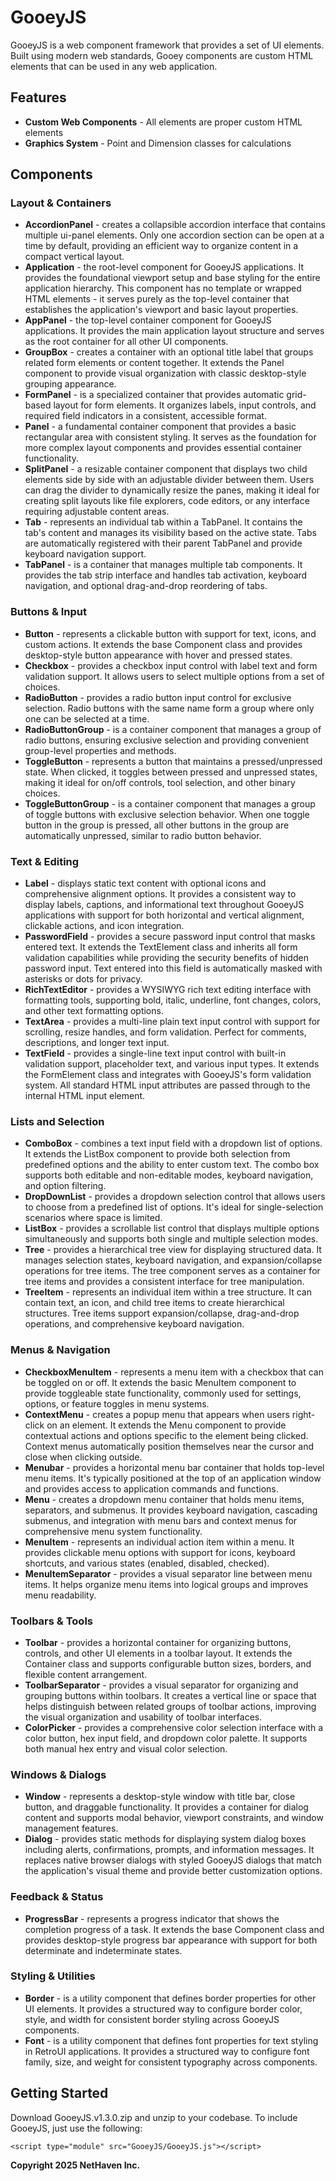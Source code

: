 # GooeyJS
GooeyJS is a web component framework that provides a set of UI elements. Built using modern web standards, Gooey components are custom HTML elements that can be used in any web application.

## Features

- **Custom Web Components** - All elements are proper custom HTML elements
- **Graphics System** - Point and Dimension classes for calculations

## Components

### Layout & Containers
- **AccordionPanel** - creates a collapsible accordion interface that contains multiple ui-panel elements. Only one accordion section can be open at a time by default, providing an efficient way to organize content in a compact vertical layout.
- **Application** - the root-level component for GooeyJS applications. It provides the foundational viewport setup and base styling for the entire application hierarchy. This component has no template or wrapped HTML elements - it serves purely as the top-level container that establishes the application's viewport and basic layout properties.
- **AppPanel** - the top-level container component for GooeyJS applications. It provides the main application layout structure and serves as the root container for all other UI components.
- **GroupBox** - creates a container with an optional title label that groups related form elements or content together. It extends the Panel component to provide visual organization with classic desktop-style grouping appearance.
- **FormPanel** - is a specialized container that provides automatic grid-based layout for form elements. It organizes labels, input controls, and required field indicators in a consistent, accessible format.
- **Panel** - a fundamental container component that provides a basic rectangular area with consistent styling. It serves as the foundation for more complex layout components and provides essential container functionality.
- **SplitPanel** - a resizable container component that displays two child elements side by side with an adjustable divider between them. Users can drag the divider to dynamically resize the panes, making it ideal for creating split layouts like file explorers, code editors, or any interface requiring adjustable content areas.
- **Tab** - represents an individual tab within a TabPanel. It contains the tab's content and manages its visibility based on the active state. Tabs are automatically registered with their parent TabPanel and provide keyboard navigation support.
- **TabPanel** - is a container that manages multiple tab components. It provides the tab strip interface and handles tab activation, keyboard navigation, and optional drag-and-drop reordering of tabs.

### Buttons & Input
- **Button** - represents a clickable button with support for text, icons, and custom actions. It extends the base Component class and provides desktop-style button appearance with hover and pressed states.
- **Checkbox** - provides a checkbox input control with label text and form validation support. It allows users to select multiple options from a set of choices.
- **RadioButton** - provides a radio button input control for exclusive selection. Radio buttons with the same name form a group where only one can be selected at a time.
- **RadioButtonGroup** - is a container component that manages a group of radio buttons, ensuring exclusive selection and providing convenient group-level properties and methods.
- **ToggleButton** - represents a button that maintains a pressed/unpressed state. When clicked, it toggles between pressed and unpressed states, making it ideal for on/off controls, tool selection, and other binary choices.
- **ToggleButtonGroup** - is a container component that manages a group of toggle buttons with exclusive selection behavior. When one toggle button in the group is pressed, all other buttons in the group are automatically unpressed, similar to radio button behavior.

### Text & Editing
- **Label** - displays static text content with optional icons and comprehensive alignment options. It provides a consistent way to display labels, captions, and informational text throughout GooeyJS applications with support for both horizontal and vertical alignment, clickable actions, and icon integration.
- **PasswordField** - provides a secure password input control that masks entered text. It extends the TextElement class and inherits all form validation capabilities while providing the security benefits of hidden password input. Text entered into this field is automatically masked with asterisks or dots for privacy.
- **RichTextEditor** - provides a WYSIWYG rich text editing interface with formatting tools, supporting bold, italic, underline, font changes, colors, and other text formatting options.
- **TextArea** - provides a multi-line plain text input control with support for scrolling, resize handles, and form validation. Perfect for comments, descriptions, and longer text input.
- **TextField** - provides a single-line text input control with built-in validation support, placeholder text, and various input types. It extends the FormElement class and integrates with GooeyJS's form validation system. All standard HTML input attributes are passed through to the internal HTML input element.

### Lists and Selection
- **ComboBox** - combines a text input field with a dropdown list of options. It extends the ListBox component to provide both selection from predefined options and the ability to enter custom text. The combo box supports both editable and non-editable modes, keyboard navigation, and option filtering.
- **DropDownList** - provides a dropdown selection control that allows users to choose from a predefined list of options. It's ideal for single-selection scenarios where space is limited.
- **ListBox** - provides a scrollable list control that displays multiple options simultaneously and supports both single and multiple selection modes.
- **Tree** - provides a hierarchical tree view for displaying structured data. It manages selection states, keyboard navigation, and expansion/collapse operations for tree items. The tree component serves as a container for tree items and provides a consistent interface for tree manipulation.
- **TreeItem** - represents an individual item within a tree structure. It can contain text, an icon, and child tree items to create hierarchical structures. Tree items support expansion/collapse, drag-and-drop operations, and comprehensive keyboard navigation.

### Menus & Navigation
- **CheckboxMenuItem** - represents a menu item with a checkbox that can be toggled on or off. It extends the basic MenuItem component to provide toggleable state functionality, commonly used for settings, options, or feature toggles in menu systems.
- **ContextMenu** - creates a popup menu that appears when users right-click on an element. It extends the Menu component to provide contextual actions and options specific to the element being clicked. Context menus automatically position themselves near the cursor and close when clicking outside.
- **Menubar** - provides a horizontal menu bar container that holds top-level menu items. It's typically positioned at the top of an application window and provides access to application commands and functions.
- **Menu** - creates a dropdown menu container that holds menu items, separators, and submenus. It provides keyboard navigation, cascading submenus, and integration with menu bars and context menus for comprehensive menu system functionality.
- **MenuItem** - represents an individual action item within a menu. It provides clickable menu options with support for icons, keyboard shortcuts, and various states (enabled, disabled, checked).
- **MenuItemSeparator** - provides a visual separator line between menu items. It helps organize menu items into logical groups and improves menu readability.

### Toolbars & Tools
- **Toolbar** - provides a horizontal container for organizing buttons, controls, and other UI elements in a toolbar layout. It extends the Container class and supports configurable button sizes, borders, and flexible content arrangement.
- **ToolbarSeparator** - provides a visual separator for organizing and grouping buttons within toolbars. It creates a vertical line or space that helps distinguish between related groups of toolbar actions, improving the visual organization and usability of toolbar interfaces.
- **ColorPicker** - provides a comprehensive color selection interface with a color button, hex input field, and dropdown color palette. It supports both manual hex entry and visual color selection.

### Windows & Dialogs
- **Window** - represents a desktop-style window with title bar, close button, and draggable functionality. It provides a container for dialog content and supports modal behavior, viewport constraints, and window management features.
- **Dialog** - provides static methods for displaying system dialog boxes including alerts, confirmations, prompts, and information messages. It replaces native browser dialogs with styled GooeyJS dialogs that match the application's visual theme and provide better customization options.

### Feedback & Status
- **ProgressBar** - represents a progress indicator that shows the completion progress of a task. It extends the base Component class and provides desktop-style progress bar appearance with support for both determinate and indeterminate states.

### Styling & Utilities
- **Border** - is a utility component that defines border properties for other UI elements. It provides a structured way to configure border color, style, and width for consistent border styling across GooeyJS components.
- **Font** - is a utility component that defines font properties for text styling in RetroUI applications. It provides a structured way to configure font family, size, and weight for consistent typography across components.

## Getting Started
Download GooeyJS.v1.3.0.zip and unzip to your codebase. To include GooeyJS, just use the following:

    <script type="module" src="GooeyJS/GooeyJS.js"></script>


**Copyright 2025 NetHaven Inc.**
